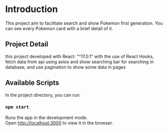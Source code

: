 # Introduction

This project aim to facilitate search and show Pokemon first  generation. 
You can see every Pokemon card with a brief detail of it.

## Project Detail

this project developed with React: "^17.0.1" with the use of React Hooks,
fetch data from api using axios and show searching bar for searching in database,
and use pagination to show some data in pages
## Available Scripts

In the project directory, you can run:

### `npm start`

Runs the app in the development mode.<br>
Open [http://localhost:3000](http://localhost:3000) to view it in the browser.

